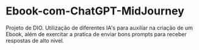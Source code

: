 # Ebook-com-ChatGPT-MidJourney
Projeto de DIO. Utilização de diferentes IA's para auxiliar na criação de um Ebook, além de exercitar a pratica de enviar bons prompts para receber respostas de alto nivel.
